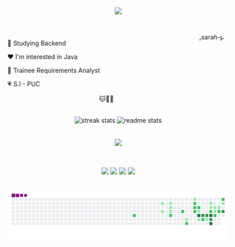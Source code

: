 <div>
<h1 align="center">
    <img src="https://readme-typing-svg.herokuapp.com/?font=Fira+Code&weight=300&size=50&duration=4000&pause=1000&color=ff6e96&center=true&vCenter=true&random=false&width=1000&lines=Hello!!+I'm+Sarah+🐈;+I'm+From+Brazil;Welcome+🌸" />
</h1>

 <br>
<img align="right" alt="sarah-pic" height="150" style="border-radius:50px;" 
 src="https://cdn.discordapp.com/attachments/886045514188070973/1019004870180749346/Sarinha2.gif?ex=664fbcbd&is=664e6b3d&hm=4923811fc99b75f3146a167b5a864702bb1e37454b4c93d862931d28c78f535b&">

  <p> 🤍 Studying Backend
  <p> ❤️ I'm interested in Java
  <p> 💖 Trainee Requirements Analyst
  <p> 💗 S.I - PUC
    
  <br>
  <p align="center">ㅤㅤ🐱🐾🌸
<br> <br>
<div align=center>
  <img width=430 src="https://github-readme-streak-stats-salesp07.vercel.app/?user=sarahssz&count_private=true&theme=dracula&border_radius=10" alt="streak stats"/>
  <img width=405 src="https://github-readme-stats-salesp07.vercel.app/api?username=sarahssz&count_private=true&show_icons=true&theme=dracula&rank_icon=github&border_radius=10" alt="readme stats" />
  <br/>
</div>

  
<div align="center" >
<br><br>
  <img src="https://skillicons.dev/icons?i=linux,github,vscode,figma,bootstrap,git,html,css,javascript,java" />
</div>

  ##
  
<br>
 <div align="center"> 
   <a href="https://www.pinterest.de/saudsz/" target="_blank"><img src="https://img.shields.io/badge/Pinterest-%23E60023.svg?&style=for-the-badge&logo=Pinterest&logoColor=white"></a> 
   <a href="https://www.instagram.com/sarahs.sz/" target="_blank"><img src="https://img.shields.io/badge/-Instagram-%23E4405F?style=for-the-badge&logo=instagram&logoColor=white" target="_blank"></a>
   <a href="https://www.linkedin.com/in/sarahsousasaud" target="_blank"><img src="https://img.shields.io/badge/-LinkedIn-%230077B5?style=for-the-badge&logo=linkedin&logoColor=white" target="_blank"></a> 
   <a href="https://www.tiktok.com/@sarahs.sz" target="_blank"><img src="https://img.shields.io/badge/TikTok-000000?style=for-the-badge&logo=tiktok&logoColor=white" target="_blank"></a> 
</div>


<br>
  <div align="center">
    
   ![snake gif](https://github.com/sarahssz/sarahssz/blob/output/github-contribution-grid-snake.gif)
  
  </div>
